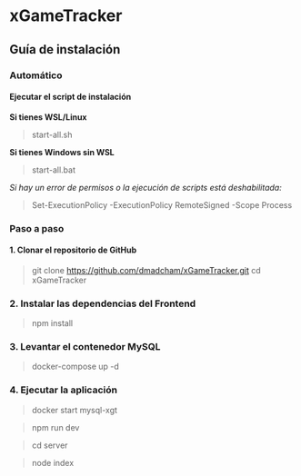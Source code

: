 # xGameTracker

## Guía de instalación

### Automático

#### Ejecutar el script de instalación

**Si tienes WSL/Linux**
> start-all.sh

**Si tienes Windows sin WSL**
> start-all.bat

*Si hay un error de permisos o la ejecución de scripts está deshabilitada:*
> Set-ExecutionPolicy -ExecutionPolicy RemoteSigned -Scope Process

### Paso a paso

#### 1. Clonar el repositorio de GitHub

> git clone https://github.com/dmadcham/xGameTracker.git
> cd xGameTracker

### 2. Instalar las dependencias del Frontend

> npm install

### 3. Levantar el contenedor MySQL

> docker-compose up -d

### 4. Ejecutar la aplicación

> docker start mysql-xgt 

> npm run dev

> cd server 

> node index